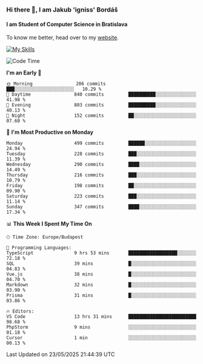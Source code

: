 ### Hi there 👋, I am Jakub 'igniss' Bordáš

#### I am Student of Computer Science in Bratislava
To know me better, head over to my [website](https://bordas.sk).

[![My Skills](https://skillicons.dev/icons?i=js,typescript,html,css,figma,svelte,vue,next,postgresql,nest,express,nodejs)](https://bordas.sk)


<!--START_SECTION:waka-->
![Code Time](http://img.shields.io/badge/Code%20Time-1%2C910%20hrs%2055%20mins-blue)

**I'm an Early 🐤** 

```text
🌞 Morning                206 commits         ███░░░░░░░░░░░░░░░░░░░░░░   10.29 % 
🌆 Daytime                840 commits         ██████████░░░░░░░░░░░░░░░   41.98 % 
🌃 Evening                803 commits         ██████████░░░░░░░░░░░░░░░   40.13 % 
🌙 Night                  152 commits         ██░░░░░░░░░░░░░░░░░░░░░░░   07.60 % 
```
📅 **I'm Most Productive on Monday** 

```text
Monday                   499 commits         ██████░░░░░░░░░░░░░░░░░░░   24.94 % 
Tuesday                  228 commits         ███░░░░░░░░░░░░░░░░░░░░░░   11.39 % 
Wednesday                290 commits         ████░░░░░░░░░░░░░░░░░░░░░   14.49 % 
Thursday                 216 commits         ███░░░░░░░░░░░░░░░░░░░░░░   10.79 % 
Friday                   198 commits         ██░░░░░░░░░░░░░░░░░░░░░░░   09.90 % 
Saturday                 223 commits         ███░░░░░░░░░░░░░░░░░░░░░░   11.14 % 
Sunday                   347 commits         ████░░░░░░░░░░░░░░░░░░░░░   17.34 % 
```


📊 **This Week I Spent My Time On** 

```text
🕑︎ Time Zone: Europe/Budapest

💬 Programming Languages: 
TypeScript               9 hrs 53 mins       ██████████████████░░░░░░░   72.18 % 
SQL                      39 mins             █░░░░░░░░░░░░░░░░░░░░░░░░   04.83 % 
Vue.js                   38 mins             █░░░░░░░░░░░░░░░░░░░░░░░░   04.70 % 
Markdown                 32 mins             █░░░░░░░░░░░░░░░░░░░░░░░░   03.90 % 
Prisma                   31 mins             █░░░░░░░░░░░░░░░░░░░░░░░░   03.86 % 

🔥 Editors: 
VS Code                  13 hrs 31 mins      █████████████████████████   98.68 % 
PhpStorm                 9 mins              ░░░░░░░░░░░░░░░░░░░░░░░░░   01.18 % 
Cursor                   1 min               ░░░░░░░░░░░░░░░░░░░░░░░░░   00.13 % 
```


 Last Updated on 23/05/2025 21:44:39 UTC
<!--END_SECTION:waka-->

